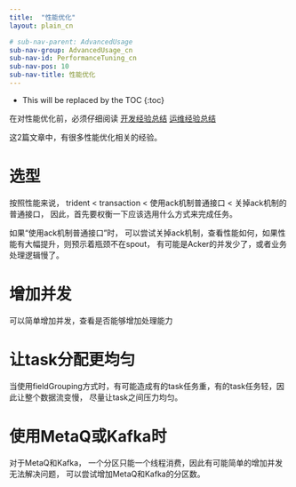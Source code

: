 ```yaml
---
title:  "性能优化"
layout: plain_cn

# sub-nav-parent: AdvancedUsage
sub-nav-group: AdvancedUsage_cn
sub-nav-id: PerformanceTuning_cn
sub-nav-pos: 10
sub-nav-title: 性能优化
---
```


* This will be replaced by the TOC
{:toc}

在对性能优化前，必须仔细阅读 [开发经验总结](https://github.com/alibaba/jstorm/wiki/%E5%BC%80%E5%8F%91%E7%BB%8F%E9%AA%8C%E6%80%BB%E7%BB%93)
[运维经验总结](https://github.com/alibaba/jstorm/wiki/%E8%BF%90%E7%BB%B4%E7%BB%8F%E9%AA%8C%E6%80%BB%E7%BB%93)

这2篇文章中，有很多性能优化相关的经验。

# 选型 
按照性能来说， trident < transaction < 使用ack机制普通接口 < 关掉ack机制的普通接口， 因此，首先要权衡一下应该选用什么方式来完成任务。

如果“使用ack机制普通接口”时， 可以尝试关掉ack机制，查看性能如何，如果性能有大幅提升，则预示着瓶颈不在spout， 有可能是Acker的并发少了，或者业务处理逻辑慢了。

# 增加并发
可以简单增加并发，查看是否能够增加处理能力

# 让task分配更均匀
当使用fieldGrouping方式时，有可能造成有的task任务重，有的task任务轻，因此让整个数据流变慢， 尽量让task之间压力均匀。

# 使用MetaQ或Kafka时
对于MetaQ和Kafka， 一个分区只能一个线程消费，因此有可能简单的增加并发无法解决问题， 可以尝试增加MetaQ和Kafka的分区数。